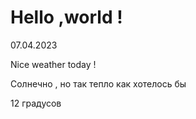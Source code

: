 # Hello ,world !
07.04.2023 

Nice weather today !

Солнечно , но так тепло как хотелось бы 

12 градусов 
